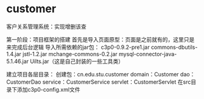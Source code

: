 # customer
客户关系管理系统：实现增删该查

第一阶段：项目框架的搭建
首先是导入页面原型：页面是之前就有的，这里只是来完成后台逻辑
导入所需依赖的jar包：
  c3p0-0.9.2-pre1.jar
  commons-dbutils-1.4.jar
  jstl-1.2.jar
  mchange-commons-0.2.jar
  mysql-connector-java-5.1.46.jar
  Uilts.jar（这是自己封装的一些工具类）
  
 建立项目各层目录：
 创建包：cn.edu.stu.customer
  domain：Customer
  dao：CustomerDao
  service：CustomerService
  servlet：CustomerServlet
  在src目录下添加c3p0-config.xml文件
  
  
